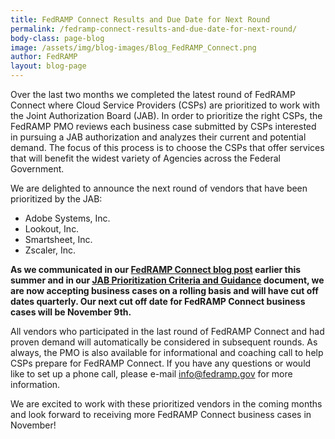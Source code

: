 ```yaml
---
title: FedRAMP Connect Results and Due Date for Next Round
permalink: /fedramp-connect-results-and-due-date-for-next-round/
body-class: page-blog
image: /assets/img/blog-images/Blog_FedRAMP_Connect.png
author: FedRAMP
layout: blog-page
---
```

Over the last two months we completed the latest round of FedRAMP Connect where Cloud Service Providers (CSPs) are prioritized to work with the Joint Authorization Board (JAB). In order to prioritize the right CSPs, the FedRAMP PMO reviews each business case submitted by CSPs interested in pursuing a JAB authorization and analyzes their current and potential demand. The focus of this process is to choose the CSPs that offer services that will benefit the widest variety of Agencies across the Federal Government.

We are delighted to announce the next round of vendors that have been prioritized by the JAB: 

 * Adobe Systems, Inc. 
 * Lookout, Inc. 
 * Smartsheet, Inc. 
 * Zscaler, Inc. 

**As we communicated in our <a href="https://www.fedramp.gov/fedramp-connect-new-guidance-on-jab-prioritization-and-submitting-a-business-case/">FedRAMP Connect blog post</a> earlier this summer and in our <a href="{{site.baseurl}}/assets/resources/documents/CSP_JAB_P-ATO_Prioritization_Criteria_and_Guidance.pdf">JAB Prioritization Criteria and Guidance</a> document, we are now accepting business cases on a rolling basis and will have cut off dates quarterly. Our next cut off date for FedRAMP Connect business cases will be November 9th.** 

All vendors who participated in the last round of FedRAMP Connect and had proven demand will automatically be considered in subsequent rounds. As always, the PMO is also available for informational and coaching call to help CSPs prepare for FedRAMP Connect. If you have any questions or would like to set up a phone call, please e-mail info@fedramp.gov for more information.

We are excited to work with these prioritized vendors in the coming months and look forward to receiving more FedRAMP Connect business cases in November! 
